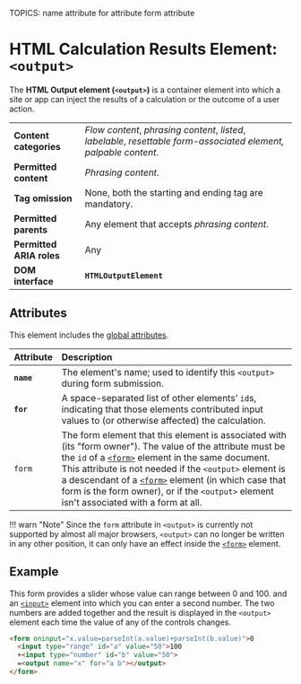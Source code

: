 TOPICS: <output>
        <output> name attribute
        <output> for attribute
        <output> form attribute

# HTML Calculation Results Element: `<output>`

The **HTML Output element (`<output>`)** is a container element into which a site or app can inject
the results of a calculation or the outcome of a user action.

|  |  |
| :-- | :-- |
| **Content categories** | *Flow content*, *phrasing content*, *listed*, *labelable*, *resettable form-associated element, palpable content*.|
| **Permitted content** | *Phrasing content*. |
| **Tag omission** | None, both the starting and ending tag are mandatory.|
| **Permitted parents** | Any element that accepts *phrasing content*.|
| **Permitted ARIA roles** | Any |
| **DOM interface** | **`HTMLOutputElement`** |

## Attributes

This element includes the [global attributes](/en/webfrontend/HTML_Global_Attributes).

| Attribute | Description |
| :-- | :-- |
| **`name`** | The element's name; used to identify this `<output>` during form submission.
| **`for`** | A space-separated list of other elements’ `id`s, indicating that those elements contributed input values to (or otherwise affected) the calculation.
| `form` | The form element that this element is associated with (its "form owner"). The value of the attribute must be the `id` of a [`<form>`](/en/webfrontend/<form>) element in the same document. This attribute is not needed if the `<output>` element is a descendant of a [`<form>`](/en/webfrontend/<form>) element (in which case that form is the form owner), or if the `<output>` element isn't associated with a form at all.

!!! warn "Note"
    Since the `form` attribute in `<output>` is currently not supported by almost all major browsers,
    `<output>` can no longer be written in any other position, it can only have an effect inside the
    [`<form>`](/en/webfrontend/<form>) element.

## Example

This form provides a slider whose value can range between 0 and 100. and an [`<input>`](/en/webfrontend/<input>)
element into which you can enter a second number. The two numbers are added together and the result is
displayed in the `<output>` element each time the value of any of the controls changes.

```html
<form oninput="x.value=parseInt(a.value)+parseInt(b.value)">0
  <input type="range" id="a" value="50">100
  +<input type="number" id="b" value="50">
  =<output name="x" for="a b"></output>
</form>
```
